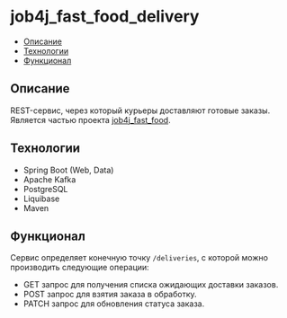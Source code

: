 # job4j_fast_food_delivery

* [Описание](#описание)
* [Технологии](#технологии)
* [Функционал](#функционал)

## Описание
REST-сервис, через который курьеры доставляют готовые заказы.
Является частью проекта [job4j_fast_food](https://github.com/hasover/job4j_fast_food).

## Технологии
* Spring Boot (Web, Data)
* Apache Kafka
* PostgreSQL
* Liquibase
* Maven

## Функционал

Сервис определяет конечную точку `/deliveries`, с которой можно производить следующие операции:

- GET запрос для получения списка ожидающих доставки заказов.
- POST запрос для взятия заказа в обработку.
- PATCH запрос для обновления статуса заказа.